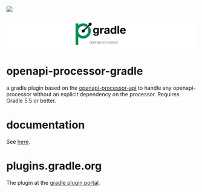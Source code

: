 [![][badge-ci]][workflow-ci]

![openapi-processor-gradle logo](images/openapi-processor-gradle@1280x200.png)


# openapi-processor-gradle 

a gradle plugin based on the [openapi-processor-api][oap-api] to handle any openapi-processor without an explicit dependency on the processor. Requires Gradle 5.5 or better.

# documentation

See [here][oap-docs].

# plugins.gradle.org

The plugin at the [gradle plugin portal][oap-plugin].
  

[badge-license]: https://img.shields.io/badge/License-Apache%202.0-blue.svg?labelColor=313A42
[badge-ci]: https://github.com/openapi-processor/openapi-processor-gradle/workflows/build/badge.svg
[workflow-ci]: https://github.com/openapi-processor/openapi-processor-gradle/actions?query=workflow%3Abuild

[oap-api]: https://github.com/openapi-processor/openapi-processor-api
[oap-docs]: https://docs.openapiprocessor.io/gradle
[oap-license]: https://github.com/openapi-processor/openapi-processor-gradle/blob/master/LICENSE
[oap-plugin]: https://plugins.gradle.org/plugin/io.openapiprocessor.openapi-processor
